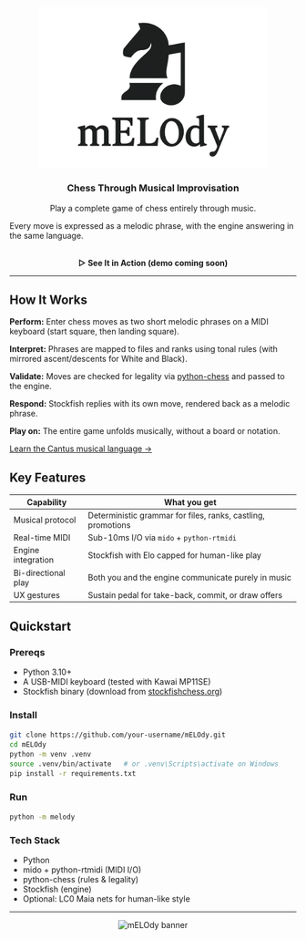 <p align="center">
  <img src="docs/assets/melody_logo2.png" alt="mELOdy logo" width="400"/>
</p>

<h3 align="center"> Chess Through Musical Improvisation</h3>

<p align="center">
  Play a complete game of chess entirely through music.

Every move is expressed as a melodic phrase, with the engine answering in the same language.
  <br/><br/>
</p>

<p align="center"><b>▷ See It in Action (demo coming soon)</b></p>

---

## How It Works

**Perform:** Enter chess moves as two short melodic phrases on a MIDI keyboard (start square, then landing square).  

**Interpret:** Phrases are mapped to files and ranks using tonal rules (with mirrored ascent/descents for White and 
Black).  

**Validate:** Moves are checked for legality via <a href="https://python-chess.readthedocs.io/">python-chess</a> and 
passed to the engine.  

**Respond:** Stockfish replies with its own move, rendered back as a melodic phrase.  

**Play on:** The entire game unfolds musically, without a board or notation.

[Learn the Cantus musical language →](docs/cantus_language.md)


## Key Features

| Capability | What you get |
|------------|--------------|
| Musical protocol | Deterministic grammar for files, ranks, castling, promotions |
| Real-time MIDI | Sub-10ms I/O via `mido` + `python-rtmidi` |
| Engine integration | Stockfish with Elo capped for human-like play |
| Bi-directional play | Both you and the engine communicate purely in music |
| UX gestures | Sustain pedal for take-back, commit, or draw offers |


## Quickstart

### Prereqs
- Python 3.10+  
- A USB-MIDI keyboard (tested with Kawai MP11SE)  
- Stockfish binary (download from [stockfishchess.org](https://stockfishchess.org/download/))  

### Install
```bash
git clone https://github.com/your-username/mELOdy.git
cd mELOdy
python -m venv .venv
source .venv/bin/activate   # or .venv\Scripts\activate on Windows
pip install -r requirements.txt
```

### Run

```bash
python -m melody
```

### Tech Stack

- Python
- mido + python-rtmidi (MIDI I/O)
- python-chess (rules & legality)
- Stockfish (engine)
- Optional: LC0 Maia nets for human-like style

---

<p align="center">
  <img src="https://img.shields.io/badge/♩_♪_♫_♬_♭_♮_♯-mELOdy-black?style=for-the-badge&labelColor=%23a38115" alt="mELOdy banner"/>
</p>